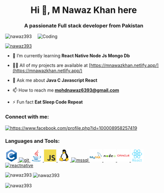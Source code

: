 <h1 align="center">Hi 👋, M Nawaz Khan here</h1>
<h3 align="center">A passionate Full stack developer from Pakistan</h3>
<img align="right"  width="400" src="https://www.google.com/imgres?imgurl=https%3A%2F%2Fcamo.githubusercontent.com%2F5ddf73ad3a205111cf8c686f687fc216c2946a75005718c8da5b837ad9de78c9%2F68747470733a2f2f7468756d62732e6766796361742e636f6d2f4576696c4e657874446576696c666973682d736d616c6c2e676966&imgrefurl=https%3A%2F%2Fgithub.com%2Frudrabarad%2FGifs&tbnid=55jyr3BK5duBpM&vet=12ahUKEwjEvanrr-D7AhUKShoKHRTEDxcQMygKegUIARCSAg..i&docid=CJdgcKdcN0j58M&w=800&h=600&q=animated%20coding%20gif&ved=2ahUKEwjEvanrr-D7AhUKShoKHRTEDxcQMygKegUIARCSAg" alt="Coding"/>

<p align="left"> <img src="https://komarev.com/ghpvc/?username=nawaz393&label=Profile%20views&color=0e75b6&style=flat" alt="nawaz393" /> </p>

<p align="left"> <a href="https://github.com/ryo-ma/github-profile-trophy"><img src="https://github-profile-trophy.vercel.app/?username=nawaz393" alt="nawaz393" /></a> </p>

- 🌱 I’m currently learning **React Native Node Js Mongo Db**

- 👨‍💻 All of my projects are available at [https://mnawazkhan.netlify.app/](https://mnawazkhan.netlify.app/)

- 💬 Ask me about **Java C Javascript React**

- 📫 How to reach me **mohdnawaz6393@gmail.com**

- ⚡ Fun fact **Eat Sleep Code Repeat**

<h3 align="left">Connect with me:</h3>
<p align="left">
<a href="https://fb.com/https://www.facebook.com/profile.php?id=100008958257419" target="blank"><img align="center" src="https://raw.githubusercontent.com/rahuldkjain/github-profile-readme-generator/master/src/images/icons/Social/facebook.svg" alt="https://www.facebook.com/profile.php?id=100008958257419" height="30" width="40" /></a>
</p>

<h3 align="left">Languages and Tools:</h3>
<p align="left"> <a href="https://www.cprogramming.com/" target="_blank" rel="noreferrer"> <img src="https://raw.githubusercontent.com/devicons/devicon/master/icons/c/c-original.svg" alt="c" width="40" height="40"/> </a> <a href="https://git-scm.com/" target="_blank" rel="noreferrer"> <img src="https://www.vectorlogo.zone/logos/git-scm/git-scm-icon.svg" alt="git" width="40" height="40"/> </a> <a href="https://www.java.com" target="_blank" rel="noreferrer"> <img src="https://raw.githubusercontent.com/devicons/devicon/master/icons/java/java-original.svg" alt="java" width="40" height="40"/> </a> <a href="https://developer.mozilla.org/en-US/docs/Web/JavaScript" target="_blank" rel="noreferrer"> <img src="https://raw.githubusercontent.com/devicons/devicon/master/icons/javascript/javascript-original.svg" alt="javascript" width="40" height="40"/> </a> <a href="https://www.linux.org/" target="_blank" rel="noreferrer"> <img src="https://raw.githubusercontent.com/devicons/devicon/master/icons/linux/linux-original.svg" alt="linux" width="40" height="40"/> </a> <a href="https://www.microsoft.com/en-us/sql-server" target="_blank" rel="noreferrer"> <img src="https://www.svgrepo.com/show/303229/microsoft-sql-server-logo.svg" alt="mssql" width="40" height="40"/> </a> <a href="https://www.mysql.com/" target="_blank" rel="noreferrer"> <img src="https://raw.githubusercontent.com/devicons/devicon/master/icons/mysql/mysql-original-wordmark.svg" alt="mysql" width="40" height="40"/> </a> <a href="https://nodejs.org" target="_blank" rel="noreferrer"> <img src="https://raw.githubusercontent.com/devicons/devicon/master/icons/nodejs/nodejs-original-wordmark.svg" alt="nodejs" width="40" height="40"/> </a> <a href="https://www.oracle.com/" target="_blank" rel="noreferrer"> <img src="https://raw.githubusercontent.com/devicons/devicon/master/icons/oracle/oracle-original.svg" alt="oracle" width="40" height="40"/> </a> <a href="https://reactjs.org/" target="_blank" rel="noreferrer"> <img src="https://raw.githubusercontent.com/devicons/devicon/master/icons/react/react-original-wordmark.svg" alt="react" width="40" height="40"/> </a> <a href="https://reactnative.dev/" target="_blank" rel="noreferrer"> <img src="https://reactnative.dev/img/header_logo.svg" alt="reactnative" width="40" height="40"/> </a> </p>

<p><img align="left" src="https://github-readme-stats.vercel.app/api/top-langs?username=nawaz393&show_icons=true&locale=en&layout=compact" alt="nawaz393" /></p>

<p>&nbsp;<img align="center" src="https://github-readme-stats.vercel.app/api?username=nawaz393&show_icons=true&locale=en" alt="nawaz393" /></p>

<p><img align="center" src="https://github-readme-streak-stats.herokuapp.com/?user=nawaz393&" alt="nawaz393" /></p>
